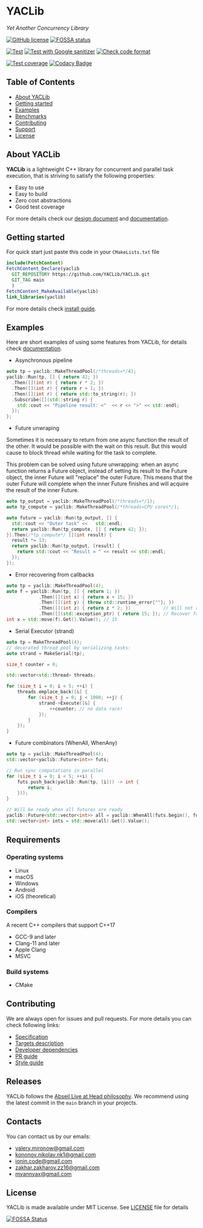 # YACLib
_Yet Another Concurrency Library_

[![GitHub license](
https://img.shields.io/badge/license-MIT-blue.svg)](
https://raw.githubusercontent.com/YACLib/YACLib/main/LICENSE)
[![FOSSA status](
https://app.fossa.com/api/projects/git%2Bgithub.com%2FYACLib%2FYACLib.svg?type=shield)](
https://app.fossa.com/projects/git%2Bgithub.com%2FYACLib%2FYACLib)

[![Test](
https://github.com/YACLib/YACLib/actions/workflows/test.yml/badge.svg?branch=main)](
https://github.com/YACLib/YACLib/actions/workflows/test.yml)
[![Test with Google sanitizer](
https://github.com/YACLib/YACLib/actions/workflows/google_sanitizer.yml/badge.svg?branch=main)](
https://github.com/YACLib/YACLib/actions/workflows/google_sanitizer.yml)
[![Check code format](
https://github.com/YACLib/YACLib/actions/workflows/code_format.yml/badge.svg?branch=main)](
https://github.com/YACLib/YACLib/actions/workflows/code_format.yml)

[![Test coverage](
https://codecov.io/gh/YACLib/YACLib/branch/main/graph/badge.svg)](
https://codecov.io/gh/YACLib/YACLib)
[![Codacy Badge](
https://app.codacy.com/project/badge/Grade/4113686840a645a8950abdf1197611bd)](
https://www.codacy.com/gh/YACLib/YACLib/dashboard?utm_source=github.com&amp;utm_medium=referral&amp;utm_content=YACLib/YACLib&amp;utm_campaign=Badge_Grade)


## Table of Contents
* [About YACLib](#about)
* [Getting started](#quickstart)
* [Examples](#examples)
* [Benchmarks](TODO(MBkkt))
* [Contributing](#contrib)
* [Support](#support)
* [License](#license)



<a name="about"></a>

## About YACLib
**YACLib** is a lightweight C++ library for concurrent and parallel task execution, that is striving to satisfy the following properties:
* Easy to use
* Easy to build
* Zero cost abstractions
* Good test coverage

For more details check our [design document](doc/design.md) and [documentation](https://yaclib.github.io/YACLib).

<a name="quickstart"></a>

## Getting started
For quick start just paste this code in your `CMakeLists.txt` file
```cmake
include(FetchContent)
FetchContent_Declare(yaclib
  GIT_REPOSITORY https://github.com/YACLib/YACLib.git
  GIT_TAG main
  )
FetchContent_MakeAvailable(yaclib)
link_libraries(yaclib)
```
For more details check [install guide](doc/install.md).

<a name="examples"></a>

## Examples
Here are short examples of using some features from YACLib, for details check [documentation](https://yaclib.github.io/YACLib/examples.html).

* Asynchronous pipeline
```C++
auto tp = yaclib::MakeThreadPool(/*threads=*/4);
yaclib::Run(tp, [] { return 42; })
  .Then([](int r) { return r * 2; })
  .Then([](int r) { return r + 1; })
  .Then([](int r) { return std::to_string(r); })
  .Subscribe([](std::string r) {
    std::cout << "Pipeline result: <"  << r << ">" << std::endl;
  });
};
```

* Future unwraping

Sometimes it is necessary to return from one async function the result of the other. It would be possible with the wait on this result. But this would cause to block thread while waiting for the task to complete.

This problem can be solved using future unwrapping: when an async function returns a Future object, instead of setting its result to the Future object, the inner Future will "replace" the outer Future. This means that the outer Future will complete when the inner Future finishes and will acquire the result of the inner Future.

```C++
auto tp_output = yaclib::MakeThreadPool(/*threads=*/1);
auto tp_compute = yaclib::MakeThreadPool(/*threads=CPU cores*/);

auto future = yaclib::Run(tp_output, [] {
  std::cout << "Outer task" <<   std::endl;
  return yaclib::Run(tp_compute, [] { return 42; });
}).Then(/*tp_compute*/ [](int result) {
  result *= 13;
  return yaclib::Run(tp_output, [result] { 
    return std::cout << "Result = " << result << std::endl; 
  });
});
```

* Error recovering from callbacks

```C++
auto tp = yaclib::MakeThreadPool(4);
auto f = yaclib::Run(tp, [] { return 1; })
            .Then([](int x) { return x + 15; })
            .Then([](int y) { throw std::runtime_error{""}; })
            .Then([](int z) { return z * 2; })            // Will not run
            .Then([](std::exception_ptr) { return 15; }); // Recover from exception
int x = std::move(f).Get().Value(); // 15
```

* Serial Executor (strand)

```C++
auto tp = MakeThreadPool(4);
// decorated thread pool by serializing tasks:
auto strand = MakeSerial(tp);

size_t counter = 0;

std::vector<std::thread> threads;

for (size_t i = 0; i < 5; ++i) {
    threads.emplace_back([&] {
        for (size_t j = 0; j < 1000; ++j) {
            strand->Execute([&] {
                ++counter; // no data race!
            });
        }
    });
}
```
* Future combinators (WhenAll, WhenAny)

```C++
auto tp = yaclib::MakeThreadPool(4);
std::vector<yaclib::Future<int>> futs;

// Run sync computations in parallel
for (size_t i = 0; i < 5; ++i) {
    futs.push_back(yaclib::Run(tp, [i]() -> int {
        return i;
    }));
}

// Will be ready when all futures are ready
yaclib::Future<std::vector<int>> all = yaclib::WhenAll(futs.begin(), futs.size());
std::vector<int> ints = std::move(all).Get().Value();
```

<a name="req"></a>

## Requirements
### Operating systems

* Linux
* macOS
* Windows
* Android
* iOS (theoretical)

### Compilers
A recent C++ compilers that support C++17
* GCC-9 and later
* Clang-11 and later
* Apple Clang
* MSVC

### Build systems
* CMake

<a name="contrib"></a>

## Contributing
We are always open for issues and pull requests. For more details you can check following links:
* [Specification](https://yaclib.github.io/YACLib)
* [Targets description](doc/target.md)
* [Developer dependencies](doc/dependency.md)
* [PR guide](doc/pr_guide.md)
* [Style guide](doc/style_guide.md)

## Releases
YACLib follows the
[Abseil Live at Head philosophy](https://abseil.io/about/philosophy#upgrade-support).
We recommend using the latest commit in the `main` branch in your projects.

## Contacts
You can contact us by our emails:
* valery.mironow@gmail.com
* kononov.nikolay.nk1@gmail.com
* ionin.code@gmail.com
* zakhar.zakharov.zz16@gmail.com
* myannyax@gmail.com

## License
YACLib is made available under MIT License.
See [LICENSE](LICENSE) file for details

[![FOSSA Status](
https://app.fossa.com/api/projects/git%2Bgithub.com%2FYACLib%2FYACLib.svg?type=large)](
https://app.fossa.com/projects/git%2Bgithub.com%2FYACLib%2FYACLib?ref=badge_large)
